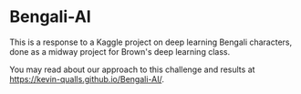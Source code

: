 # Bengali-AI
This is a response to a Kaggle project on deep learning Bengali characters, done as a midway project for Brown's deep learning class. 

You may read about our approach to this challenge and results at https://kevin-qualls.github.io/Bengali-AI/.
